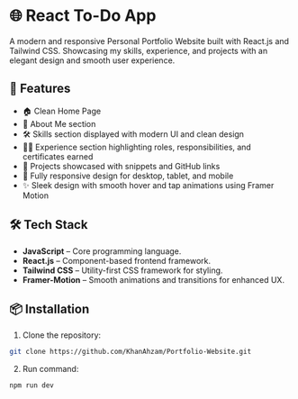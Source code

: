 # 🌐 React To-Do App

A modern and responsive Personal Portfolio Website built with React.js and Tailwind CSS. Showcasing my skills, experience, and projects with an elegant design and smooth user experience.

## 🚀 Features

- 🏠 Clean Home Page
- 📖 About Me section
- 🛠️ Skills section displayed with modern UI and clean design
- 🧑‍💼 Experience section highlighting roles, responsibilities, and certificates earned
- 💼 Projects showcased with snippets and GitHub links
- 📱 Fully responsive design for desktop, tablet, and mobile
- ✨ Sleek design with smooth hover and tap animations using Framer Motion

## 🛠️ Tech Stack

- **JavaScript** – Core programming language.
- **React.js** – Component-based frontend framework.
- **Tailwind CSS** – Utility-first CSS framework for styling.
- **Framer-Motion** – Smooth animations and transitions for enhanced UX.

## 📦 Installation

1. Clone the repository:

```bash
git clone https://github.com/KhanAhzam/Portfolio-Website.git
```

2. Run command:

```bash
npm run dev
```
